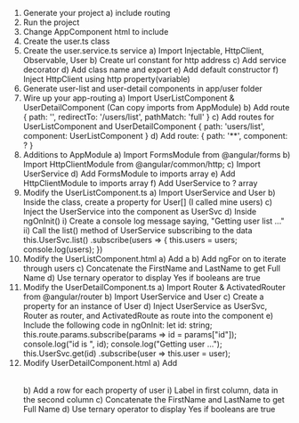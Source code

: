 1) Generate your project
  a) include routing
2) Run the project
3) Change AppComponent html to include <router-outlet>
4) Create the user.ts class
5) Create the user.service.ts service
  a) Import Injectable, HttpClient, Observable, User
  b) Create url constant for http address
  c) Add service decorator
  d) Add class name and export
  e) Add default constructor
  f) Inject HttpClient using http property(variable)
6) Generate user-list and user-detail components in app/user folder
7) Wire up your app-routing
  a) Import UserListComponent & UserDetailComponent (Can copy imports from AppModule)
  b) Add route { path: '', redirectTo: '/users/list', pathMatch: 'full' }
  c) Add routes for UserListComponent and UserDetailComponent 
            { path: 'users/list', component: UserListComponent }
  d) Add route: { path: '**', component: ? }
8) Additions to AppModule
  a) Import FormsModule from @angular/forms
  b) Import HttpClientModule from @angular/common/http;
  c) Import UserService
  d) Add FormsModule to imports array
  e) Add HttpClientModule to imports array
  f) Add UserService to ? array
9) Modify the UserListComponent.ts
  a) Import UserService and User
  b) Inside the class, create a property for User[] (I called mine users)
  c) Inject the UserService into the component as UserSvc
  d) Inside ngOnInit()
    i) Create a console log message saying, "Getting user list ..."
    ii) Call the list() method of UserService subscribing to the data
            this.UserSvc.list()
              .subscribe(users => {
                this.users = users;
                console.log(users);
              })
10) Modify the UserListComponent.html
  a) Add a <table>
  b) Add ngFor on <tr> to iterate through users
  c) Concatenate the FirstName and LastName to get Full Name
  d) Use ternary operator to display Yes if booleans are true
11) Modify the UserDetailComponent.ts
  a) Import Router & ActivatedRouter from @angular/router
  b) Import UserService and User
  c) Create a property for an instance of User
  d) Inject UserService as UserSvc, Router as router, and 
      ActivatedRoute as route into the component
  e) Include the following code in ngOnInit:
          let id: string;
          this.route.params.subscribe(params => id = params["id"]);
          console.log("id is ", id);
          console.log("Getting user ...");
          this.UserSvc.get(id)
            .subscribe(user => this.user = user);
12) Modify UserDetailComponent.html
  a) Add <table>
  b) Add a row for each property of user
    i) Label in first column, data in the second column
  c) Concatenate the FirstName and LastName to get Full Name
  d) Use ternary operator to display Yes if booleans are true
